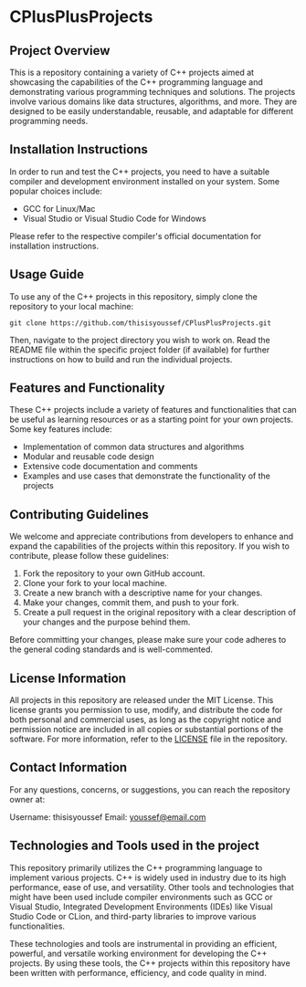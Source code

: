 # CPlusPlusProjects

## Project Overview

This is a repository containing a variety of C++ projects aimed at showcasing the capabilities of the C++ programming language and demonstrating various programming techniques and solutions. The projects involve various domains like data structures, algorithms, and more. They are designed to be easily understandable, reusable, and adaptable for different programming needs.

## Installation Instructions

In order to run and test the C++ projects, you need to have a suitable compiler and development environment installed on your system. Some popular choices include:

- GCC for Linux/Mac
- Visual Studio or Visual Studio Code for Windows

Please refer to the respective compiler's official documentation for installation instructions.

## Usage Guide

To use any of the C++ projects in this repository, simply clone the repository to your local machine:

```
git clone https://github.com/thisisyoussef/CPlusPlusProjects.git
```

Then, navigate to the project directory you wish to work on. Read the README file within the specific project folder (if available) for further instructions on how to build and run the individual projects.

## Features and Functionality

These C++ projects include a variety of features and functionalities that can be useful as learning resources or as a starting point for your own projects. Some key features include:

- Implementation of common data structures and algorithms
- Modular and reusable code design
- Extensive code documentation and comments
- Examples and use cases that demonstrate the functionality of the projects

## Contributing Guidelines

We welcome and appreciate contributions from developers to enhance and expand the capabilities of the projects within this repository. If you wish to contribute, please follow these guidelines:

1. Fork the repository to your own GitHub account.
2. Clone your fork to your local machine.
3. Create a new branch with a descriptive name for your changes.
4. Make your changes, commit them, and push to your fork.
5. Create a pull request in the original repository with a clear description of your changes and the purpose behind them.

Before committing your changes, please make sure your code adheres to the general coding standards and is well-commented.

## License Information

All projects in this repository are released under the MIT License. This license grants you permission to use, modify, and distribute the code for both personal and commercial uses, as long as the copyright notice and permission notice are included in all copies or substantial portions of the software. For more information, refer to the [LICENSE](LICENSE) file in the repository.

## Contact Information

For any questions, concerns, or suggestions, you can reach the repository owner at:

Username: thisisyoussef
Email: youssef@email.com

## Technologies and Tools used in the project

This repository primarily utilizes the C++ programming language to implement various projects. C++ is widely used in industry due to its high performance, ease of use, and versatility. Other tools and technologies that might have been used include compiler environments such as GCC or Visual Studio, Integrated Development Environments (IDEs) like Visual Studio Code or CLion, and third-party libraries to improve various functionalities.

These technologies and tools are instrumental in providing an efficient, powerful, and versatile working environment for developing the C++ projects. By using these tools, the C++ projects within this repository have been written with performance, efficiency, and code quality in mind.